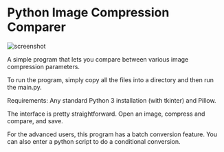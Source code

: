 # Python Image Compression Comparer

![screenshot](http://i.imgur.com/TpkL7wf.png)

A simple program that lets you compare between various image compression parameters.

To run the program, simply copy all the files into a directory and then run the main.py.

Requirements: Any standard Python 3 installation (with tkinter) and Pillow.

The interface is pretty straightforward. Open an image, compress and compare, and save.

For the advanced users, this program has a batch conversion feature. You can also enter a python script to do a conditional conversion.

